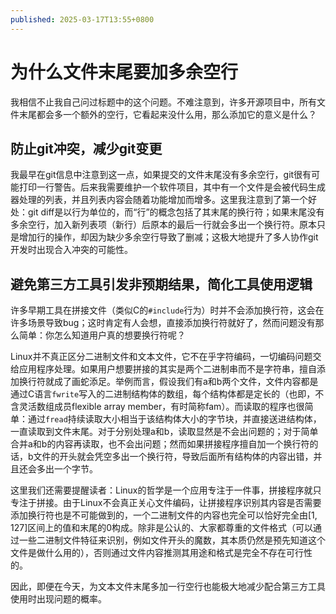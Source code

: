 ```yaml
---
published: 2025-03-17T13:55+0800
---
```


# 为什么文件末尾要加多余空行

我相信不止我自己问过标题中的这个问题。不难注意到，许多开源项目中，所有文件末尾都会多一个额外的空行，它看起来没什么用，那么添加它的意义是什么？

## 防止git冲突，减少git变更

我最早在git信息中注意到这一点，如果提交的文件末尾没有多余空行，git很有可能打印一行警告。后来我需要维护一个软件项目，其中有一个文件是会被代码生成器处理的列表，并且列表内容会随着功能增加而增多。这里我注意到了第一个好处：git diff是以行为单位的，而“行”的概念包括了其末尾的换行符；如果末尾没有多余空行，加入新列表项（新行）后原本的最后一行就会多出一个换行符。原本只是增加行的操作，却因为缺少多余空行导致了删减；这极大地提升了多人协作git开发时出现合入冲突的可能性。

## 避免第三方工具引发非预期结果，简化工具使用逻辑

许多早期工具在拼接文件（类似C的`#include`行为）时并不会添加换行符，这会在许多场景导致bug；这时肯定有人会想，直接添加换行符就好了，然而问题没有那么简单：你怎么知道用户真的想要换行符呢？

Linux并不真正区分二进制文件和文本文件，它不在乎字符编码，一切编码问题交给应用程序处理。如果用户想要拼接的其实是两个二进制串而不是字符串，擅自添加换行符就成了画蛇添足。举例而言，假设我们有a和b两个文件，文件内容都是通过C语言`fwrite`写入的二进制结构体的数组，每个结构体都是定长的（也即，不含灵活数组成员flexible array member，有时简称fam）。而读取的程序也很简单：通过`fread`持续读取大小相当于该结构体大小的字节块，并直接送进结构体，一直读取到文件末尾。对于分别处理a和b，读取显然是不会出问题的；对于简单合并a和b的内容再读取，也不会出问题；然而如果拼接程序擅自加一个换行符的话，b文件的开头就会凭空多出一个换行符，导致后面所有结构体的内容出错，并且还会多出一个字节。

这里我们还需要提醒读者：Linux的哲学是一个应用专注于一件事，拼接程序就只专注于拼接。由于Linux不会真正关心文件编码，让拼接程序识别其内容是否需要添加换行符也是不可能做到的，一个二进制文件的内容也完全可以恰好完全由[1, 127]区间上的值和末尾的0构成。除非是公认的、大家都尊重的文件格式（可以通过一些二进制文件特征来识别，例如文件开头的魔数，其本质仍然是预先知道这个文件是做什么用的），否则通过文件内容推测其用途和格式是完全不存在可行性的。

因此，即便在今天，为文本文件末尾多加一行空行也能极大地减少配合第三方工具使用时出现问题的概率。
